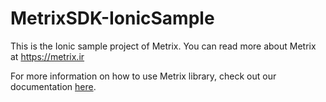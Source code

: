 # MetrixSDK-IonicSample

This is the Ionic sample project of Metrix. You can read more about Metrix at https://metrix.ir

For more information on how to use Metrix library, check out our documentation [here](https://docs.metrix.ir/sdk/cordova/).